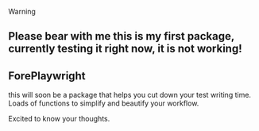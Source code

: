 > [!WARNING]
>
> ## Please bear with me this is my first package, currently testing it right now, it is not working!

## ForePlaywright

this will soon be a package that helps you cut down your test writing time.
Loads of functions to simplify and beautify your workflow.

Excited to know your thoughts.
